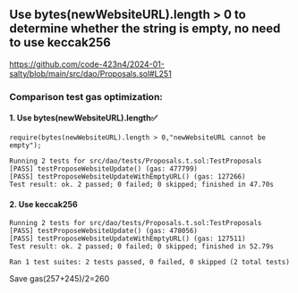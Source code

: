 
## Use bytes(newWebsiteURL).length > 0 to determine whether the string is empty, no need to use keccak256
https://github.com/code-423n4/2024-01-salty/blob/main/src/dao/Proposals.sol#L251

### Comparison test gas optimization:
#### 1. Use bytes(newWebsiteURL).length✅
```solidity
require(bytes(newWebsiteURL).length > 0,"newWebsiteURL cannot be empty");
```
```
Running 2 tests for src/dao/tests/Proposals.t.sol:TestProposals
[PASS] testProposeWebsiteUpdate() (gas: 477799)
[PASS] testProposeWebsiteUpdateWithEmptyURL() (gas: 127266)
Test result: ok. 2 passed; 0 failed; 0 skipped; finished in 47.70s
```
#### 2. Use keccak256
```solidity
Running 2 tests for src/dao/tests/Proposals.t.sol:TestProposals
[PASS] testProposeWebsiteUpdate() (gas: 478056)
[PASS] testProposeWebsiteUpdateWithEmptyURL() (gas: 127511)
Test result: ok. 2 passed; 0 failed; 0 skipped; finished in 52.79s

Ran 1 test suites: 2 tests passed, 0 failed, 0 skipped (2 total tests)
```

Save gas(257+245)/2=260

